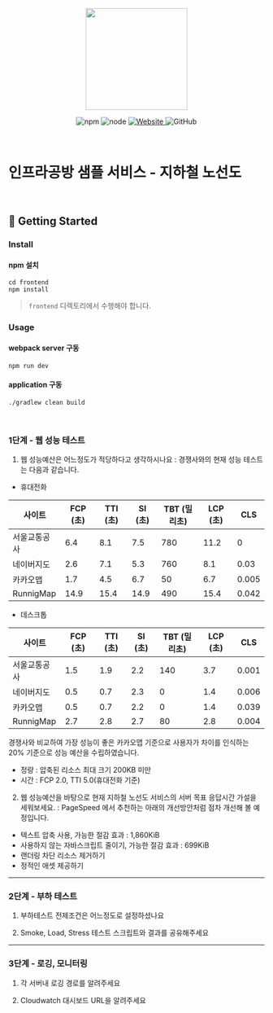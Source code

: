 <p align="center">
    <img width="200px;" src="https://raw.githubusercontent.com/woowacourse/atdd-subway-admin-frontend/master/images/main_logo.png"/>
</p>
<p align="center">
  <img alt="npm" src="https://img.shields.io/badge/npm-%3E%3D%205.5.0-blue">
  <img alt="node" src="https://img.shields.io/badge/node-%3E%3D%209.3.0-blue">
  <a href="https://edu.nextstep.camp/c/R89PYi5H" alt="nextstep atdd">
    <img alt="Website" src="https://img.shields.io/website?url=https%3A%2F%2Fedu.nextstep.camp%2Fc%2FR89PYi5H">
  </a>
  <img alt="GitHub" src="https://img.shields.io/github/license/next-step/atdd-subway-service">
</p>

<br>

# 인프라공방 샘플 서비스 - 지하철 노선도

<br>

## 🚀 Getting Started

### Install
#### npm 설치
```
cd frontend
npm install
```
> `frontend` 디렉토리에서 수행해야 합니다.

### Usage
#### webpack server 구동
```
npm run dev
```
#### application 구동
```
./gradlew clean build
```
<br>


### 1단계 - 웹 성능 테스트
1. 웹 성능예산은 어느정도가 적당하다고 생각하시나요
    : 경쟁사와의 현재 성능 테스트는 다음과 같습니다.
   
- 휴대전화

|     사이트    | FCP (초) | TTI (초) | SI (초) | TBT (밀리초) | LCP (초) | CLS  |
|---------------|----------|---------|--------|---------------|----------|-------|
|서울교통공사 |    6.4    |    8.1   |   7.5   |       780      |   11.2   |   0    |
|  네이버지도  |    2.6    |    7.1   |   5.3   |       760      |    8.1   | 0.03   |
|   카카오맵   |    1.7    |    4.5   |   6.7   |         50      |    6.7   | 0.005 |
| RunnigMap  |   14.9   |    15.4   |  14.9  |       490      |   15.4  | 0.042 |


- 데스크톱

|     사이트    | FCP (초) | TTI (초) | SI (초) | TBT (밀리초) | LCP (초) | CLS   |
|---------------|----------|---------|--------|---------------|----------|-------|
|서울교통공사 |    1.5    |    1.9   |   2.2   |       140      |    3.7    | 0.001 |
|  네이버지도  |    0.5    |    0.7   |   2.3   |        0       |    1.4     | 0.006 |
|   카카오맵   |    0.5    |    0.7   |   2.2   |         0       |    1.4    | 0.039 |
| RunnigMap  |    2.7    |    2.8   |   2.7   |       80      |    2.8    | 0.004  |

경쟁사와 비교하여 가장 성능이 좋은 카카오맵 기준으로 사용자가 차이를 인식하는 20% 기준으로 성능 예산을 수립하였습니다.
- 정량 : 압축된 리소스 최대 크기 200KB 미만
- 시간 : FCP 2.0, TTI 5.0(휴대전화 기준)

2. 웹 성능예산을 바탕으로 현재 지하철 노선도 서비스의 서버 목표 응답시간 가설을 세워보세요.
: PageSpeed 에서 추천하는 아래의 개선방안처럼 점차 개선해 볼 예정입니다. 

-  텍스트 압축 사용, 가능한 절감 효과 : 1,860KiB
- 사용하지 않는 자바스크립트 줄이기, 가능한 절감 효과 : 699KiB
- 랜더링 차단 리소스 제거하기
- 정적인 애셋 제공하기

---

### 2단계 - 부하 테스트 
1. 부하테스트 전제조건은 어느정도로 설정하셨나요

2. Smoke, Load, Stress 테스트 스크립트와 결과를 공유해주세요

---

### 3단계 - 로깅, 모니터링
1. 각 서버내 로깅 경로를 알려주세요

2. Cloudwatch 대시보드 URL을 알려주세요
